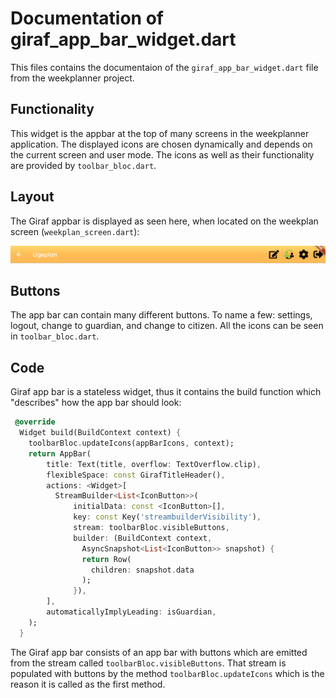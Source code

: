# Documentation of giraf_app_bar_widget.dart
This files contains the documentaion of the `giraf_app_bar_widget.dart` file from the weekplanner project.

## Functionality
This widget is the appbar at the top of many screens in the weekplanner application. The displayed icons are chosen dynamically and depends on the current screen and user mode. The icons as well as their functionality are provided by `toolbar_bloc.dart`. 

## Layout
The Giraf appbar is displayed as seen here, when located on the weekplan screen (`weekplan_screen.dart`):

![Layout of Giraf app bar](../pictures/GirafAppbar.PNG)

## Buttons
The app bar can contain many different buttons. To name a few: settings, logout, change to guardian, and change to citizen. All the icons can be seen in `toolbar_bloc.dart`.

## Code
Giraf app bar is a stateless widget, thus it contains the build function which "describes" how the app bar should look:

```dart
 @override
  Widget build(BuildContext context) {
    toolbarBloc.updateIcons(appBarIcons, context);
    return AppBar(
        title: Text(title, overflow: TextOverflow.clip),
        flexibleSpace: const GirafTitleHeader(),
        actions: <Widget>[
          StreamBuilder<List<IconButton>>(
              initialData: const <IconButton>[],
              key: const Key('streambuilderVisibility'),
              stream: toolbarBloc.visibleButtons,
              builder: (BuildContext context, 
                AsyncSnapshot<List<IconButton>> snapshot) {
                return Row(
                  children: snapshot.data
                );
              }),
        ],
        automaticallyImplyLeading: isGuardian,
    );
  }
  ```
The Giraf app bar consists of an app bar with buttons which are emitted from the stream called `toolbarBloc.visibleButtons`. That stream is populated with buttons by the method `toolbarBloc.updateIcons` which is the reason it is called as the first method.
